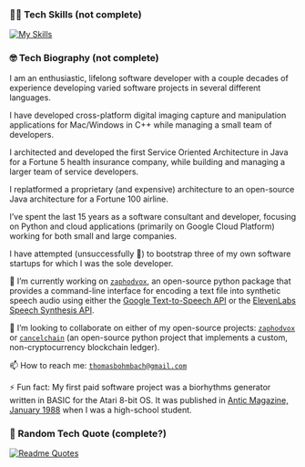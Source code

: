 ### 🧙‍♂️ Tech Skills (not complete)

[![My Skills](https://skillicons.dev/icons?i=python,js,html,css,svg,bootstrap,flask,django,react,vue,postgres,sqlite,redis,rabbitmq,gcp,git,github,go,c,cpp,nodejs,java,docker,kubernetes,bash,regex,firebase,ai,sklearn,opencv,linux,raspberrypi,nginx,terraform,vscode,wordpress)](https://skillicons.dev)

### 🤓 Tech Biography (not complete)

I am an enthusiastic, lifelong software developer with a couple decades of experience developing varied software projects in several different languages.

I have developed cross-platform digital imaging capture and manipulation applications for Mac/Windows in C++ while managing a small team of developers.

I architected and developed the first Service Oriented Architecture in Java for a Fortune 5 health insurance company, while building and managing a larger team of service developers.

I replatformed a proprietary (and expensive) architecture to an open-source Java architecture for a Fortune 100 airline.

I’ve spent the last 15 years as a software consultant and developer, focusing on Python and cloud applications (primarily on Google Cloud Platform) working for both small and large companies. 

I have attempted (unsuccessfully 🙁) to bootstrap three of my own software startups for which I was the sole developer.

🔭 I’m currently working on [`zaphodvox`](https://github.com/gumptionthomas/zaphodvox), an open-source python package that provides a command-line interface for encoding a text file into synthetic speech audio using either the [Google Text-to-Speech API](https://cloud.google.com/text-to-speech/docs) or the [ElevenLabs Speech Synthesis API](https://elevenlabs.io/docs).

👯 I’m looking to collaborate on either of my open-source projects: [`zaphodvox`](https://github.com/gumptionthomas/zaphodvox) or [`cancelchain`](https://github.com/cancelchain/cancelchain) (an open-source python project that implements a custom, non-cryptocurrency blockchain ledger).

📫 How to reach me: [`thomasbohmbach@gmail.com`](mailto:thomasbohmbach@gmail.com)

⚡ Fun fact: My first paid software project was a biorhythms generator written in BASIC for the Atari 8-bit OS. It was published in [Antic Magazine, January 1988](https://archive.org/details/1988-01-anticmagazine) when I was a high-school student.

### 📜 Random Tech Quote (complete?)

[![Readme Quotes](https://quotes-github-readme.vercel.app/api?type=horizontal&theme=dark)](https://github.com/piyushsuthar/github-readme-quotes)
